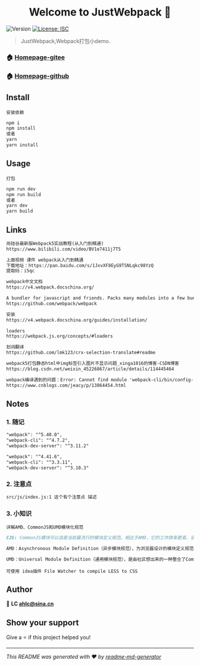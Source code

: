 <h1 align="center">Welcome to JustWebpack 👋</h1>
<p>
  <img alt="Version" src="https://img.shields.io/badge/version-1.0.0-blue.svg?cacheSeconds=2592000" />
  <a href="#" target="_blank">
    <img alt="License: ISC" src="https://img.shields.io/badge/License-ISC-yellow.svg" />
  </a>
</p>

> JustWebpack,Webpack打包小demo.

### 🏠 [Homepage-gitee](https://gitee.com/ahviplc/JustWebpack)

### 🏠 [Homepage-github](https://github.com/ahviplc/JustWebpack)

## Install

`安装依赖`

```sh
npm i
npm install
或者
yarn
yarn install
```

## Usage

`打包`

```sh
npm run dev
npm run build
或者
yarn dev
yarn build
```

## Links

```markdown
尚硅谷最新版Webpack5实战教程(从入门到精通)
https://www.bilibili.com/video/BV1e7411j7T5

上面视频 课件 webpack从入门到精通
下载地址：https://pan.baidu.com/s/1JxvXF8EyG9TSNLqkc98YzQ  
提取码：i5qc

webpack中文文档
https://v4.webpack.docschina.org/

A bundler for javascript and friends. Packs many modules into a few bundled assets. Code Splitting allows for loading parts of the application on demand. Through "loaders", modules can be CommonJs, AMD, ES6 modules, CSS, Images, JSON, Coffeescript, LESS, ... and your custom stuff.
https://github.com/webpack/webpack

安装
https://v4.webpack.docschina.org/guides/installation/

loaders
https://webpack.js.org/concepts/#loaders

划词翻译
https://github.com/lmk123/crx-selection-translate#readme

webpack5打包静态html中img标签引入图片不显示问题_xinga1016的博客-CSDN博客
https://blog.csdn.net/weixin_45226867/article/details/114445464

webpack编译遇到的问题：Error: Cannot find module 'webpack-cli/bin/config-yargs' - JaceyKan - 博客园
https://www.cnblogs.com/jeacy/p/13864454.html
```

## Notes

### 1. 随记
```markdown
"webpack": "^5.40.0",
"webpack-cli": "^4.7.2",
"webpack-dev-server": "^3.11.2"

"webpack": "^4.41.6",
"webpack-cli": "^3.3.11",
"webpack-dev-server": "^3.10.3"
```

### 2. 注意点

```markdown
src/js/index.js:1 这个有个注意点 描述
```

### 3. 小知识

`详解AMD、CommonJS和UMD模块化规范`

```markdown
CJS: CommonJS模块可以说是当前最流行的模块定义规范。相比于AMD，它的工作效率更高、语法更简单。一开始，CommonJS模块是JavaScript服务器模块的规范。

AMD：Asynchronous Module Definition（异步模块规范），为浏览器设计的模块定义规范，最老的方式之一，专为浏览器而设计。

UMD：Universal Module Definition（通用模块规范），是由社区想出来的一种整合了CommonJS和AMD两个模块定义规范的方法。让你的模块能在javascript所有运行环境中发挥作用。
```

`可使用 idea插件 File Watcher to compile LESS to CSS`

## Author

👤 **LC ahlc@sina.cn**


## Show your support

Give a ⭐️ if this project helped you!

***
_This README was generated with ❤️ by [readme-md-generator](https://github.com/kefranabg/readme-md-generator)_
